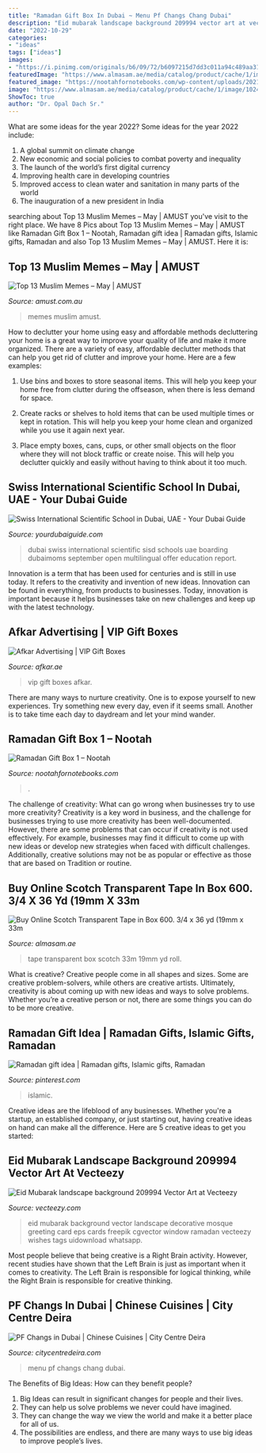 ```yaml
---
title: "Ramadan Gift Box In Dubai ~ Menu Pf Changs Chang Dubai"
description: "Eid mubarak landscape background 209994 vector art at vecteezy"
date: "2022-10-29"
categories:
- "ideas"
tags: ["ideas"]
images:
- "https://i.pinimg.com/originals/b6/09/72/b6097215d7dd3c011a94c489aa31b3f6.jpg"
featuredImage: "https://www.almasam.ae/media/catalog/product/cache/1/image/1024x1024/9df78eab33525d08d6e5fb8d27136e95/6/0/600-1.jpg"
featured_image: "https://nootahfornotebooks.com/wp-content/uploads/2021/03/RNI-Films-IMG-87D9AB13-50FB-43EC-94B1-E1F918435B4C-scaled.jpg"
image: "https://www.almasam.ae/media/catalog/product/cache/1/image/1024x1024/9df78eab33525d08d6e5fb8d27136e95/6/0/600-1.jpg"
ShowToc: true
author: "Dr. Opal Dach Sr."
---
```



What are some ideas for the year 2022?
Some ideas for the year 2022 include: 
1. A global summit on climate change 
2. New economic and social policies to combat poverty and inequality 
3. The launch of the world’s first digital currency 
4. Improving health care in developing countries 
5. Improved access to clean water and sanitation in many parts of the world 
6. The inauguration of a new president in India 

	

		
searching about Top 13 Muslim Memes – May | AMUST you've visit to the right place. We have 8 Pics about Top 13 Muslim Memes – May | AMUST like Ramadan Gift Box 1 – Nootah, Ramadan gift idea | Ramadan gifts, Islamic gifts, Ramadan and also Top 13 Muslim Memes – May | AMUST. Here it is:
		
    
## Top 13 Muslim Memes – May | AMUST

<img loading=lazy src="http://www.amust.com.au/wp-content/uploads/2017/05/P31_memes8-1024x917.jpg" onerror="this.onerror=null;this.src='https://tse1.mm.bing.net/th?id=OIP.NRnbjz-3uo5LlP2b7hnInQHaGo&amp;pid=15.1';" alt="Top 13 Muslim Memes – May | AMUST">

_Source: amust.com.au_

>memes muslim amust. 

	

How to declutter your home using easy and affordable methods
decluttering your home is a great way to improve your quality of life and make it more organized. There are a variety of easy, affordable declutter methods that can help you get rid of clutter and improve your home. Here are a few examples:
1. Use bins and boxes to store seasonal items. This will help you keep your home free from clutter during the offseason, when there is less demand for space.

2. Create racks or shelves to hold items that can be used multiple times or kept in rotation. This will help you keep your home clean and organized while you use it again next year.

3. Place empty boxes, cans, cups, or other small objects on the floor where they will not block traffic or create noise. This will help you declutter quickly and easily without having to think about it too much.


    
## Swiss International Scientific School In Dubai, UAE - Your Dubai Guide

<img loading=lazy src="https://yourdubaiguide.com/wp-content/uploads/2018/09/Swiss-International-Scientific-School-Dubai.jpg" onerror="this.onerror=null;this.src='https://tse1.mm.bing.net/th?id=OIP.TXWdPYW3xP2JgkA2hMWAiAHaEO&amp;pid=15.1';" alt="Swiss International Scientific School in Dubai, UAE - Your Dubai Guide">

_Source: yourdubaiguide.com_

>dubai swiss international scientific sisd schools uae boarding dubaimoms september open multilingual offer education report. 

	

Innovation is a term that has been used for centuries and is still in use today. It refers to the creativity and invention of new ideas. Innovation can be found in everything, from products to businesses. Today, innovation is important because it helps businesses take on new challenges and keep up with the latest technology.

    
## Afkar Advertising | VIP Gift Boxes

<img loading=lazy src="https://www.afkar.ae/files/albums/1046/57007059.jpg" onerror="this.onerror=null;this.src='https://tse1.mm.bing.net/th?id=OIP.HW-vfFBsvXU3CmD6pXMcoAHaHa&amp;pid=15.1';" alt="Afkar Advertising | VIP Gift Boxes">

_Source: afkar.ae_

>vip gift boxes afkar. 

	

There are many ways to nurture creativity. One is to expose yourself to new experiences. Try something new every day, even if it seems small. Another is to take time each day to daydream and let your mind wander.

    
## Ramadan Gift Box 1 – Nootah

<img loading=lazy src="https://nootahfornotebooks.com/wp-content/uploads/2021/03/RNI-Films-IMG-87D9AB13-50FB-43EC-94B1-E1F918435B4C-scaled.jpg" onerror="this.onerror=null;this.src='https://tse2.mm.bing.net/th?id=OIP.JYPW956pAHWz3b9MZYs6JwHaFj&amp;pid=15.1';" alt="Ramadan Gift Box 1 – Nootah">

_Source: nootahfornotebooks.com_

>. 

	

The challenge of creativity: What can go wrong when businesses try to use more creativity?
Creativity is a key word in business, and the challenge for businesses trying to use more creativity has been well-documented. However, there are some problems that can occur if creativity is not used effectively. For example, businesses may find it difficult to come up with new ideas or develop new strategies when faced with difficult challenges. Additionally, creative solutions may not be as popular or effective as those that are based on Tradition or routine.

    
## Buy Online Scotch Transparent Tape In Box 600. 3/4 X 36 Yd (19mm X 33m

<img loading=lazy src="https://www.almasam.ae/media/catalog/product/cache/1/image/1024x1024/9df78eab33525d08d6e5fb8d27136e95/6/0/600-1.jpg" onerror="this.onerror=null;this.src='https://tse2.mm.bing.net/th?id=OIP.9qPgyJiURSfMf_cQlJgwxAHaHa&amp;pid=15.1';" alt="Buy Online Scotch Transparent Tape in Box 600. 3/4 x 36 yd (19mm x 33m">

_Source: almasam.ae_

>tape transparent box scotch 33m 19mm yd roll. 

	

What is creative?
Creative people come in all shapes and sizes. Some are creative problem-solvers, while others are creative artists. Ultimately, creativity is about coming up with new ideas and ways to solve problems. Whether you’re a creative person or not, there are some things you can do to be more creative.

    
## Ramadan Gift Idea | Ramadan Gifts, Islamic Gifts, Ramadan

<img loading=lazy src="https://i.pinimg.com/originals/b6/09/72/b6097215d7dd3c011a94c489aa31b3f6.jpg" onerror="this.onerror=null;this.src='https://tse1.mm.bing.net/th?id=OIP.H2_gzrfb1Kl3jYFnqGuppQHaJ4&amp;pid=15.1';" alt="Ramadan gift idea | Ramadan gifts, Islamic gifts, Ramadan">

_Source: pinterest.com_

>islamic. 

	

Creative ideas are the lifeblood of any businesses. Whether you're a startup, an established company, or just starting out, having creative ideas on hand can make all the difference. Here are 5 creative ideas to get you started: 

    
## Eid Mubarak Landscape Background 209994 Vector Art At Vecteezy

<img loading=lazy src="https://static.vecteezy.com/system/resources/previews/000/209/994/original/eid-mubarak-landscape-background-vector.jpg" onerror="this.onerror=null;this.src='https://tse2.mm.bing.net/th?id=OIP.k3qa7KkS-nsDsw5o54iXQQHaHa&amp;pid=15.1';" alt="Eid Mubarak landscape background 209994 Vector Art at Vecteezy">

_Source: vecteezy.com_

>eid mubarak background vector landscape decorative mosque greeting card eps cards freepik cgvector window ramadan vecteezy wishes tags uidownload whatsapp. 

	

Most people believe that being creative is a Right Brain activity. However, recent studies have shown that the Left Brain is just as important when it comes to creativity. The Left Brain is responsible for logical thinking, while the Right Brain is responsible for creative thinking.

    
## PF Changs In Dubai | Chinese Cuisines | City Centre Deira

<img loading=lazy src="https://b.zmtcdn.com/data/menus/676/200676/868d5de1e71067abcefeeb616f1c9c29.jpg" onerror="this.onerror=null;this.src='https://tse2.mm.bing.net/th?id=OIP.HcfEPmLStQzAoToJNhjzUwAAAA&amp;pid=15.1';" alt="PF Changs in Dubai | Chinese Cuisines | City Centre Deira">

_Source: citycentredeira.com_

>menu pf changs chang dubai. 

	

The Benefits of Big Ideas: How can they benefit people?
1. Big Ideas can result in significant changes for people and their lives.
2. They can help us solve problems we never could have imagined.
3. They can change the way we view the world and make it a better place for all of us.
4. The possibilities are endless, and there are many ways to use big ideas to improve people’s lives.


